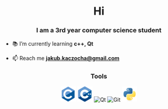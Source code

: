 <h1 align="center">Hi</h1>
<h3 align="center">I am a 3rd year computer science student</h3>


- 📚 I’m currently learning **c++, Qt**


- 📫 Reach me **jakub.kaczocha@gmail.com**


<h3 align="center">Tools</h3>


<div align="center">
  <img src="https://raw.githubusercontent.com/devicons/devicon/master/icons/c/c-original.svg" alt="C" height="40" width="40" /> 
  <img src="https://raw.githubusercontent.com/devicons/devicon/master/icons/cplusplus/cplusplus-original.svg" alt="C++" height="40" width="40" />
  <img src="https://upload.wikimedia.org/wikipedia/commons/0/0b/Qt_logo_2016.svg" alt="Qt" height="40" width="40" />

  <img src="https://www.vectorlogo.zone/logos/git-scm/git-scm-icon.svg" alt="Git" height="40" width="40" />
  <img src="https://raw.githubusercontent.com/devicons/devicon/master/icons/python/python-original.svg" alt="Python" height="40" width="40" />
</div>
